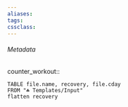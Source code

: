 ```yaml
---
aliases: 
tags:
cssclass:
---
```


###### Metadata 
counter_workout::  





```dataview
TABLE file.name, recovery, file.cday
FROM "☘️ Templates/Input"
flatten recovery 
```





